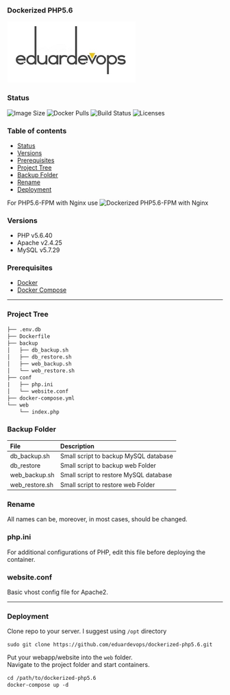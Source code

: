 ### Dockerized PHP5.6

![Logo](./assets/logo.jpg)          

### Status
<img alt="Image Size" src="https://img.shields.io/docker/image-size/eduardevops/php5.6" style="max-width:100%;"> <img alt="Docker Pulls" src="https://img.shields.io/docker/pulls/eduardevops/php5.6" style="max-width:100%;"> <img alt="Build Status" src="https://img.shields.io/docker/cloud/build/eduardevops/php5.6" style="max-width:100%;"> <img alt="Licenses" src="https://img.shields.io/badge/License-GPLv3-blue.svg" style="max-width:100%;">

### Table of contents
* [Status](#Status)
* [Versions](#Versions)
* [Prerequisites](#Prerequisites)
* [Project Tree](#Project-Tree)
* [Backup Folder](#Backup-Folder)
* [Rename](#Rename)
* [Deployment](#Deployment)

For PHP5.6-FPM with Nginx use ![Dockerized PHP5.6-FPM with Nginx](https://github.com/eduardevops/dockerized-php5.6-fpm)

### Versions
*	PHP v5.6.40
*	Apache v2.4.25
*	MySQL v5.7.29

### Prerequisites
*	[Docker](https://www.docker.com/)
*	[Docker Compose](https://docs.docker.com/compose/install/)
-----

### Project Tree
```less
├── .env.db
├── Dockerfile
├── backup
│   ├── db_backup.sh
│   ├── db_restore.sh
│   ├── web_backup.sh
│   └── web_restore.sh
├── conf
|   ├── php.ini
│   └── website.conf
├── docker-compose.yml
└── web
    └── index.php
```

### Backup Folder
| File                        | Description                              |
| :-------------------------- |:---------------------------------------- |
| db_backup.sh                | Small script to backup MySQL database    |      
| db_restore                  | Small script to backup web Folder        |
| web_backup.sh               | Small script to restore MySQL database   |
| web_restore.sh              | Small script to restore web Folder       |

### Rename
All names can be, moreover, in most cases, should be changed.

### php.ini
For additional configurations of PHP, еdit this file before deploying the container.

### website.conf
Basic vhost config file for Apache2.

-----

### Deployment
Clone repo to your server. I suggest using ```/opt``` directory
```less
sudo git clone https://github.com/eduardevops/dockerized-php5.6.git
```

Put your webapp/website into the ```web``` folder. <br>
Navigate to the project folder and start containers.

```less
cd /path/to/dockerized-php5.6
docker-compose up -d
```
